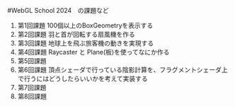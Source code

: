 #WebGL School 2024　の課題など

1. 第1回課題  100個以上のBoxGeometryを表示する
2. 第2回課題  羽と首が回転する扇風機を作る
3. 第3回課題  地球上を飛ぶ旅客機の動きを実現する
4. 第4回課題  Raycaster と Plane(板)を使ってなにか作る
5. 第5回課題  
6. 第6回課題  頂点シェーダで行っている陰影計算を、フラグメントシェーダ上で行うにはどうしたらいいかを考えて実装する
7. 第7回課題  
8. 第8回課題  


